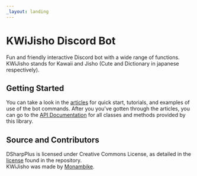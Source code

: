 ```yaml
---
_layout: landing
---
```


# KWiJisho Discord Bot

Fun and friendly interactive Discord bot with a wide range of functions. KWiJisho stands for Kawaii and Jisho (Cute and Dictionary in japanese respectively).

## Getting Started

You can take a look in the [articles][4] for quick start, tutorials, and examples of use of the bot commands.
After you you've gotten through the articles, you can go to the [API Documentation][5] for all classes and methods provided
by this library.

## Source and Contributors

DSharpPlus is licensed under Creative Commons License, as detailed in the [license][4] found in the repository.<br/>
KWiJisho was made by [Monambike][5].

<!-- LINKS -->
[1]:  https://github.com/monambike/kwijisho-discord-bot "KWiJisho (Discord Bot) GitHub repository"
[2]: xref:articles.introduction
[3]: xref:apidocs
[4]: https://github.com/monambike/kwijisho-discord-bot/blob/main/LICENSE
[5]: https://github.com/monambike "Monambike's GitHub"
